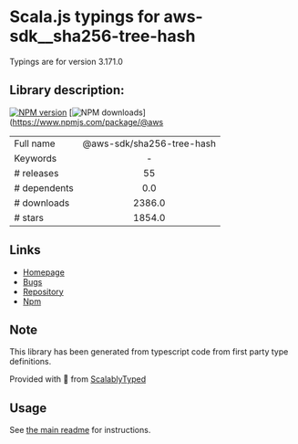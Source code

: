 
# Scala.js typings for aws-sdk__sha256-tree-hash

Typings are for version 3.171.0

## Library description:
[![NPM version](https://img.shields.io/npm/v/@aws-sdk/sha256-tree-hash/latest.svg)](https://www.npmjs.com/package/@aws-sdk/sha256-tree-hash) [![NPM downloads](https://img.shields.io/npm/dm/@aws-sdk/sha256-tree-hash.svg)](https://www.npmjs.com/package/@aws

|                    |                 |
| ------------------ | :-------------: |
| Full name          | @aws-sdk/sha256-tree-hash |
| Keywords           | - |
| # releases         | 55 |
| # dependents       | 0.0 |
| # downloads        | 2386.0 |
| # stars            | 1854.0 |

## Links
- [Homepage](https://github.com/aws/aws-sdk-js-v3/tree/main/packages/sha256-tree-hash)
- [Bugs](https://github.com/aws/aws-sdk-js-v3/issues)
- [Repository](https://github.com/aws/aws-sdk-js-v3)
- [Npm](https://www.npmjs.com/package/%40aws-sdk%2Fsha256-tree-hash)
    


## Note
This library has been generated from typescript code from first party type definitions.

Provided with :purple_heart: from [ScalablyTyped](https://github.com/oyvindberg/ScalablyTyped)

## Usage
See [the main readme](../../readme.md) for instructions.


